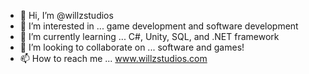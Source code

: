 - 👋 Hi, I’m @willzstudios
- 👀 I’m interested in ... game development and software development
- 🌱 I’m currently learning ... C#, Unity, SQL, and .NET framework
- 💞️ I’m looking to collaborate on ... software and games!
- 📫 How to reach me ... www.willzstudios.com

<!---
willzstudios/willzstudios is a ✨ special ✨ repository because its `README.md` (this file) appears on your GitHub profile.
You can click the Preview link to take a look at your changes.
--->
